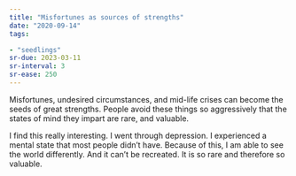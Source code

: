 ```yaml
---
title: "Misfortunes as sources of strengths"
date: "2020-09-14"
tags:

- "seedlings"
sr-due: 2023-03-11
sr-interval: 3
sr-ease: 250
---
```


Misfortunes, undesired circumstances, and mid-life crises can become the seeds of great strengths. People avoid these things so aggressively that the states of mind they impart are rare, and valuable.

I find this really interesting. I went through depression. I experienced a mental state that most people didn’t have. Because of this, I am able to see the world differently. And it can’t be recreated. It is so rare and therefore so valuable.
